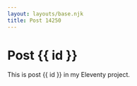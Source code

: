 ```yaml
---
layout: layouts/base.njk
title: Post 14250
---
```


# Post {{ id }}

This is post {{ id }} in my Eleventy project.
